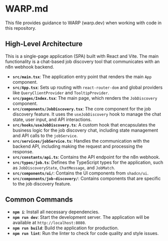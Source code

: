 # WARP.md

This file provides guidance to WARP (warp.dev) when working with code in this repository.

## High-Level Architecture

This is a single-page application (SPA) built with React and Vite. The main functionality is a chat-based job discovery tool that communicates with an n8n webhook backend.

- **`src/main.tsx`**: The application entry point that renders the main `App` component.
- **`src/App.tsx`**: Sets up routing with `react-router-dom` and global providers like `QueryClientProvider` and `TooltipProvider`.
- **`src/pages/Index.tsx`**: The main page, which renders the `JobDiscovery` component.
- **`src/components/JobDiscovery.tsx`**: The core component for the job discovery feature. It uses the `useJobDiscovery` hook to manage the chat state, user input, and API interactions.
- **`src/hooks/useJobDiscovery.ts`**: A custom hook that encapsulates the business logic for the job discovery chat, including state management and API calls to the `jobService`.
- **`src/services/jobService.ts`**: Handles the communication with the backend API, including making the request and processing the response.
- **`src/constants/api.ts`**: Contains the API endpoint for the n8n webhook.
- **`src/types/job.ts`**: Defines the TypeScript types for the application, such as `JobDiscoveryState`, `ChatMessage`, and `JobMatch`.
- **`src/components/ui/`**: Contains the UI components from `shadcn/ui`.
- **`src/components/job-discovery/`**: Contains components that are specific to the job discovery feature.

## Common Commands

- **`npm i`**: Install all necessary dependencies.
- **`npm run dev`**: Start the development server. The application will be available at `http://localhost:8080`.
- **`npm run build`**: Build the application for production.
- **`npm run lint`**: Run the linter to check for code quality and style issues.

